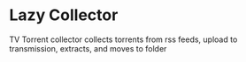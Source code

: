 # Lazy Collector
TV Torrent collector collects torrents from rss feeds, upload to transmission, extracts, and moves to folder
